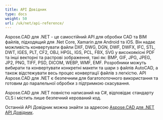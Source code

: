 ```yaml
---
title: API Довідник
type: docs
weight: 50
url: /uk/net/api-reference/
---
```


Aspose.CAD для .NET - це самостійний API для обробки CAD та BIM файлів, підходящий для .Net Core, Xamarin для Android та iOS.
Він надає можливість конвертувати файли DXF, DWG, DGN, DWF, DWFX, IFC, STL, DWT, IGES, PLT, CF2, OBJ, HPGL, IGS, PCL, FBX, SVG у високоякісні PDF та інші векторні та растрові зображення, такі як: BMP, GIF, JPG, JPEG, JP2, PNG, TIFF, PSD, DICOM, WEBP, WMF, EMF.
Розробники можуть вибирати та конвертувати конкретні макети та шари з файлів AutoCAD, а також відстежувати весь процес конвертації файлів з легкістю.
API Aspose.CAD для .NET є безпечним для багатопоточного використання та готовим до паралельної обробки з підтримкою скасування.

Aspose.CAD для .NET повністю написаний на C#, відповідає стандарту CLS і містить лише безпечний керований код.

Останній API Довідник можна знайти за адресою [Aspose.CAD для .NET API Довідник](https://reference.aspose.com/cad/net/).

